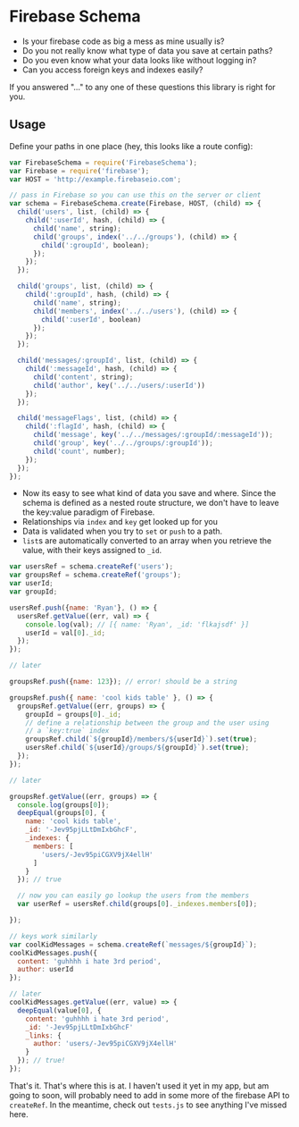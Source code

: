 Firebase Schema
===============

- Is your firebase code as big a mess as mine usually is?
- Do you not really know what type of data you save at certain paths?
- Do you even know what your data looks like without logging in?
- Can you access foreign keys and indexes easily?

If you answered "..." to any one of these questions this library is
right for you.

Usage
-----

Define your paths in one place (hey, this looks like a route config):

```js
var FirebaseSchema = require('FirebaseSchema');
var Firebase = require('firebase');
var HOST = 'http://example.firebaseio.com';

// pass in Firebase so you can use this on the server or client
var schema = FirebaseSchema.create(Firebase, HOST, (child) => {
  child('users', list, (child) => {
    child(':userId', hash, (child) => {
      child('name', string);
      child('groups', index('../../groups'), (child) => {
        child(':groupId', boolean);
      });
    });
  });

  child('groups', list, (child) => {
    child(':groupId', hash, (child) => {
      child('name', string);
      child('members', index('../../users'), (child) => {
        child(':userId', boolean)
      });
    });
  });

  child('messages/:groupId', list, (child) => {
    child(':messageId', hash, (child) => {
      child('content', string);
      child('author', key('../../users/:userId'))
    });
  });

  child('messageFlags', list, (child) => {
    child(':flagId', hash, (child) => {
      child('message', key('../../messages/:groupId/:messageId'));
      child('group', key('../../groups/:groupId'));
      child('count', number);
    });
  });
});
```

- Now its easy to see what kind of data you save and where. Since the
  schema is defined as a nested route structure, we don't have to leave
  the key:value paradigm of Firebase.
- Relationships via `index` and `key` get looked up for you
- Data is validated when you try to `set` or `push` to a path.
- `list`s are automatically converted to an array when you retrieve the
  value, with their keys assigned to `_id`.

```js
var usersRef = schema.createRef('users');
var groupsRef = schema.createRef('groups');
var userId;
var groupId;

usersRef.push({name: 'Ryan'}, () => {
  usersRef.getValue((err, val) => {
    console.log(val); // [{ name: 'Ryan', _id: 'flkajsdf' }]
    userId = val[0]._id;
  });
});

// later

groupsRef.push({name: 123}); // error! should be a string

groupsRef.push({ name: 'cool kids table' }, () => {
  groupsRef.getValue((err, groups) => {
    groupId = groups[0]._id;
    // define a relationship between the group and the user using
    // a `key:true` index
    groupsRef.child(`${groupId}/members/${userId}`).set(true);
    usersRef.child(`${userId}/groups/${groupId}`).set(true);
  });
});

// later

groupsRef.getValue((err, groups) => {
  console.log(groups[0]);
  deepEqual(groups[0], {
    name: 'cool kids table',
    _id: '-Jev95pjLLtDmIxbGhcF',
    _indexes: {
      members: [
        'users/-Jev95piCGXV9jX4ellH'
      ]
    }
  }); // true

  // now you can easily go lookup the users from the members
  var userRef = usersRef.child(groups[0]._indexes.members[0]);

});

// keys work similarly
var coolKidMessages = schema.createRef(`messages/${groupId}`);
coolKidMessages.push({
  content: 'guhhhh i hate 3rd period',
  author: userId
});

// later
coolKidMessages.getValue((err, value) => {
  deepEqual(value[0], {
    content: 'guhhhh i hate 3rd period',
    _id: '-Jev95pjLLtDmIxbGhcF'
    _links: {
      author: 'users/-Jev95piCGXV9jX4ellH'
    }
  }); // true!
});
```

That's it. That's where this is at. I haven't used it yet in my app, but
am going to soon, will probably need to add in some more of the firebase
API to `createRef`. In the meantime, check out `tests.js` to see
anything I've missed here.

